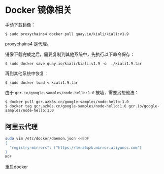 # Docker 镜像相关

手动下载镜像：

```
$ sudo proxychains4 docker pull quay.io/kiali/kiali:v1.9
```

proxychains4 是代理。

镜像下载完成之后，需要复制到其他系统中，先执行以下命令保存：

```
$ sudo docker save quay.io/kiali/kiali:v1.9 -o  ./kiali1.9.tar
```

再到其他系统中恢复：

```
$ sudo docker load < kiali1.9.tar
```

由于 `gcr.io/google-samples/node-hello:1.0` 被墙，需要另想他法：

```
$ docker pull gcr.azk8s.cn/google-samples/node-hello:1.0
$ docker tag gcr.azk8s.cn/google-samples/node-hello:1.0 gcr.io/google-samples/node-hello:1.0
```



## 阿里云代理

```bash
sudo vim /etc/docker/daemon.json <<EOF
{
  "registry-mirrors": ["https://4vra6qzb.mirror.aliyuncs.com"]
}
EOF
```

重启docker